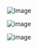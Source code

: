 ![Image](https://github.com/user-attachments/assets/897d5298-7e40-4bb1-b0ce-61c0f6537346)

![image](https://github.com/user-attachments/assets/c424ca5c-34b4-4021-b78e-d3370faa1549)

![image](https://github.com/user-attachments/assets/23e3a7aa-7d6a-4054-acb9-e10dfcdf6ee8)
